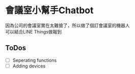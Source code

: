 # 會議室小幫手Chatbot

因為公司的會議室實在太難搶了，所以做了個訂會議室的機器人<br>
可以結合LINE Things做報到<br>

## ToDos

- [ ] Seperating functions
- [ ] Adding devices